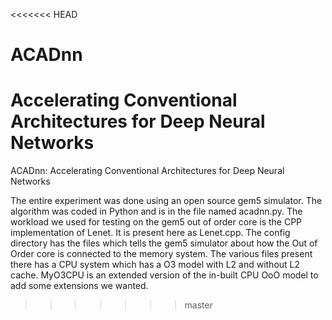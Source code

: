 <<<<<<< HEAD
# ACADnn
Accelerating Conventional Architectures for Deep Neural Networks
=======
ACADnn: Accelerating Conventional Architectures for Deep Neural Networks

The entire experiment was done using an open source gem5 simulator. The algorithm was coded in Python and is in the file named acadnn.py.
The workload we used for testing on the gem5 out of order core is the CPP implementation of Lenet. It is present here as Lenet.cpp.
The config directory has the files which tells the gem5 simulator about how the Out of Order core is connected to the memory system.
The various files present there has a CPU system which has a O3 model with L2 and without L2 cache. MyO3CPU is an extended version of 
the in-built CPU OoO model to add some extensions we wanted.
>>>>>>> master
